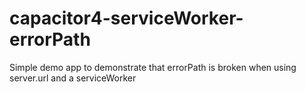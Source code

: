 # capacitor4-serviceWorker-errorPath
Simple demo app to demonstrate that errorPath is broken when using server.url and a serviceWorker
